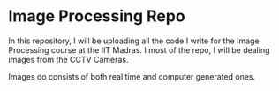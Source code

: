 # Image Processing Repo

In this repository, I will be uploading all the code I write for the Image Processing course at the IIT Madras. I most of the repo, I will be dealing images from the CCTV Cameras.

Images do consists of both real time and computer generated ones.

